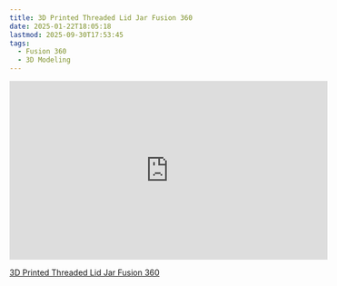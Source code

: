 ```yaml
---
title: 3D Printed Threaded Lid Jar Fusion 360
date: 2025-01-22T18:05:18
lastmod: 2025-09-30T17:53:45
tags:
  - Fusion 360
  - 3D Modeling
---
```


<div class="iframe-16-9-container">
<iframe class="youTubeIframe" width="560" height="315" src="https://www.youtube.com/embed/t4nlmDIpVxs?rel=0" title="YouTube video player" frameborder="0" allow="accelerometer; autoplay; clipboard-write; encrypted-media; gyroscope; picture-in-picture; web-share" referrerpolicy="strict-origin-when-cross-origin" allowfullscreen></iframe>
</div>

[3D Printed Threaded Lid Jar Fusion 360](https://youtu.be/t4nlmDIpVxs)
